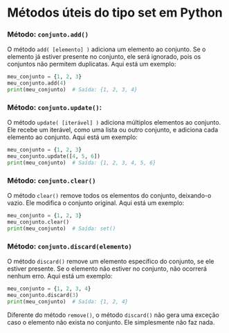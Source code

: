 # Métodos úteis do tipo set em Python

### **Método: `conjunto.add()`**

O método `add( [elemento] )` adiciona um elemento ao conjunto. Se o elemento já estiver presente no conjunto, ele será ignorado, pois os conjuntos não permitem duplicatas. Aqui está um exemplo:

```python
meu_conjunto = {1, 2, 3}
meu_conjunto.add(4)
print(meu_conjunto)  # Saída: {1, 2, 3, 4}
```

### **Método: `conjunto.update()`**:

O método `update( [iterável] )` adiciona múltiplos elementos ao conjunto. Ele recebe um iterável, como uma lista ou outro conjunto, e adiciona cada elemento ao conjunto. Aqui está um exemplo:

```python
meu_conjunto = {1, 2, 3}
meu_conjunto.update([4, 5, 6])
print(meu_conjunto)  # Saída: {1, 2, 3, 4, 5, 6}
```

### **Método: `conjunto.clear()`**

O método `clear()` remove todos os elementos do conjunto, deixando-o vazio. Ele modifica o conjunto original. Aqui está um exemplo:

```python
meu_conjunto = {1, 2, 3}
meu_conjunto.clear()
print(meu_conjunto)  # Saída: set()
```

### **Método: `conjunto.discard(elemento)`**

O método `discard()` remove um elemento específico do conjunto, se ele estiver presente. Se o elemento não estiver no conjunto, não ocorrerá nenhum erro. Aqui está um exemplo:

```python
meu_conjunto = {1, 2, 3, 4}
meu_conjunto.discard(3)
print(meu_conjunto)  # Saída: {1, 2, 4}
```

Diferente do método `remove()`, o método `discard()` não gera uma exceção caso o elemento não exista no conjunto. Ele simplesmente não faz nada.
